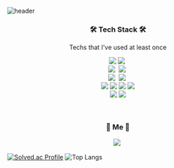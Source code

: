 ![header](https://capsule-render.vercel.app/api?type=soft&color=auto&height=150&section=header&text=kcj1284&fontSize=70&animation=twinkling)

<h3 align="center">🛠 Tech Stack 🛠</h3>

<p align="center"> Techs that I've used at least once </p>

<p align="center">
  <img src="https://img.shields.io/badge/JAVA-007396?style=flat-square&logo=java&logoColor=white">
  <img src="https://img.shields.io/badge/Python-3766AB?style=flat-square&logo=Python&logoColor=white"/></a>&nbsp 
  <br>
  <img src="https://img.shields.io/badge/Spring-6DB33F?style=flat-square&logo=Spring&logoColor=white"/></a>&nbsp
  <img src="https://img.shields.io/badge/SpringBoot-6DB33F?style=flat-square&logo=SpringBoot&logoColor=white"/></a>&nbsp 
  <br>
  <img src="https://img.shields.io/badge/AWS-232F3E?style=flat-square&logo=AmazonAWS&logoColor=white"/></a>&nbsp 
  <img src="https://img.shields.io/badge/Docker-2496ED?style=flat-square&logo=Docker&logoColor=white"/></a>&nbsp 
  <br>
  <img src="https://img.shields.io/badge/html5-E34F26?style=flat-square&logo=html5&logoColor=white">
  <img src="https://img.shields.io/badge/css-1572B6?style=flat-square&logo=css3&logoColor=white">
  <img src="https://img.shields.io/badge/javascript-F7DF1E?style=flat-square&logo=javascript&logoColor=black">
  <img src="https://img.shields.io/badge/jquery-0769AD?style=flat-square&logo=jquery&logoColor=white">
  <br>
  <img src="https://img.shields.io/badge/linux-FCC624?style=flat-square&logo=linux&logoColor=black">
  <img src="https://img.shields.io/badge/oracle-F80000?style=flat-square&logo=oracle&logoColor=white">
</p>
  
<br>


<h3 align="center"> 🧸 Me 🧸 </h3>
<p align="center">
  <a href="https://www.instagram.com/colding97/"><img src="https://img.shields.io/badge/Instagram-E4405F?style=flat-square&logo=Instagram&logoColor=white&link=https://www.instagram.com/colding97/"/></a>&nbsp
</p>

[![Solved.ac Profile](http://mazassumnida.wtf/api/generate_badge?boj=colding97)](https://solved.ac/colding97)
![Top Langs](https://github-readme-stats.vercel.app/api/top-langs/?username=kcj1284&layout=compact&theme=dark)
